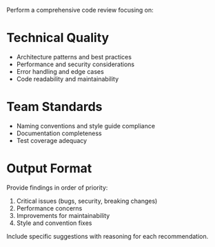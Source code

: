Perform a comprehensive code review focusing on:

# Technical Quality
- Architecture patterns and best practices
- Performance and security considerations
- Error handling and edge cases
- Code readability and maintainability

# Team Standards
- Naming conventions and style guide compliance
- Documentation completeness
- Test coverage adequacy

# Output Format
Provide findings in order of priority:
1. Critical issues (bugs, security, breaking changes)
2. Performance concerns
3. Improvements for maintainability
4. Style and convention fixes

Include specific suggestions with reasoning for each recommendation.
